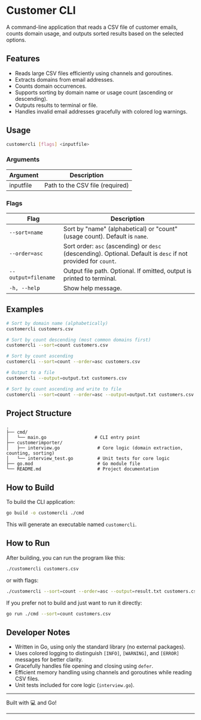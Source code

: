 # Customer CLI

A command-line application that reads a CSV file of customer emails, counts domain usage, and outputs sorted results based on the selected options.

## Features

- Reads large CSV files efficiently using channels and goroutines.
- Extracts domains from email addresses.
- Counts domain occurrences.
- Supports sorting by domain name or usage count (ascending or descending).
- Outputs results to terminal or file.
- Handles invalid email addresses gracefully with colored log warnings.

## Usage

```bash
customercli [flags] <inputfile>
```

### Arguments

| Argument    | Description                                |
|-------------|--------------------------------------------|
| inputfile   | Path to the CSV file (required)             |

### Flags

| Flag               | Description                                                                                  |
|--------------------|----------------------------------------------------------------------------------------------|
| `--sort=name`       | Sort by "name" (alphabetical) or "count" (usage count). Default is `name`.                   |
| `--order=asc`       | Sort order: `asc` (ascending) or `desc` (descending). Optional. Default is `desc` if not provided for `count`. |
| `--output=filename` | Output file path. Optional. If omitted, output is printed to terminal.                      |
| `-h, --help`        | Show help message.                                                                           |

## Examples

```bash
# Sort by domain name (alphabetically)
customercli customers.csv

# Sort by count descending (most common domains first)
customercli --sort=count customers.csv

# Sort by count ascending
customercli --sort=count --order=asc customers.csv

# Output to a file
customercli --output=output.txt customers.csv

# Sort by count ascending and write to file
customercli --sort=count --order=asc --output=output.txt customers.csv
```

## Project Structure

```
.
├── cmd/
│   └── main.go                  # CLI entry point
├── customerimporter/
│   ├── interview.go              # Core logic (domain extraction, counting, sorting)
│   └── interview_test.go         # Unit tests for core logic
├── go.mod                        # Go module file
└── README.md                     # Project documentation
```

## How to Build

To build the CLI application:

```bash
go build -o customercli ./cmd
```

This will generate an executable named `customercli`.

## How to Run

After building, you can run the program like this:

```bash
./customercli customers.csv
```

or with flags:

```bash
./customercli --sort=count --order=asc --output=result.txt customers.csv
```

If you prefer not to build and just want to run it directly:

```bash
go run ./cmd --sort=count customers.csv
```

## Developer Notes

- Written in Go, using only the standard library (no external packages).
- Uses colored logging to distinguish `[INFO]`, `[WARNING]`, and `[ERROR]` messages for better clarity.
- Gracefully handles file opening and closing using `defer`.
- Efficient memory handling using channels and goroutines while reading CSV files.
- Unit tests included for core logic (`interview.go`).

---

Built with 💻 and Go!

---
